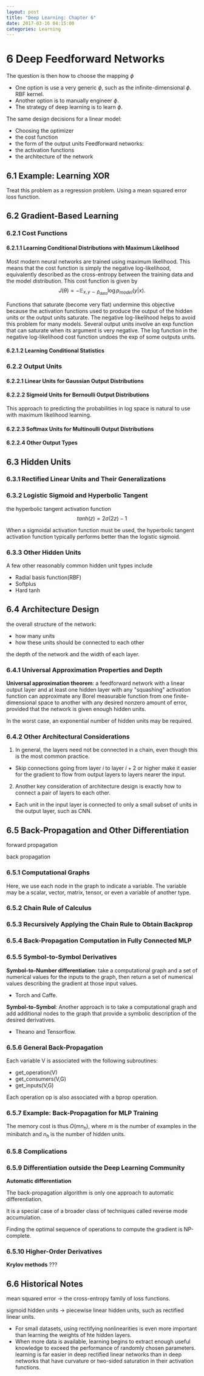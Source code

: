 ```yaml
---
layout: post
title: "Deep Learning: Chapter 6"
date: 2017-03-16 04:15:00
categories: Learning
---
```


# 6 Deep Feedforward Networks

The question is then how to choose the mapping $\phi$
  * One option is use a very generic $\phi$, such as the infinite-dimensional $\phi$. RBF kernel.
  * Another option is to manually engineer $\phi$.
  * The strategy of deep learning is to learn $\phi$.

The same design decisions for a linear model:
  * Choosing the optimizer
  * the cost function
  * the form of the output units
Feedforward networks:
  * the activation functions
  * the architecture of the network

## 6.1 Example: Learning XOR
Treat this problem as a regression problem.
Using a mean squared error loss function.

## 6.2 Gradient-Based Learning

### 6.2.1 Cost Functions

#### 6.2.1.1 Learning Conditional Distributions with Maximum Likelihood

Most modern neural networks are trained using maximum likelihood. This means that the cost function is simply the negative log-likelihood, equivalently described as the cross-entropy between the training data and the model distribution. This cost function is given by
$$
  J(\theta) = - \mathbb{E}_{x,y \sim \hat{p}_{data}} \log{p_{model}(y|x)}.
$$

Functions that saturate (become very flat) undermine this objective because the activation functions used to produce the output of the hidden units or the output units saturate. The negative log-likelihood helps to avoid this problem for many models. Several output units involve an exp function that can saturate when its argument is very negative. The log function in the negative log-likelihood cost function undoes the exp of some outputs units.

#### 6.2.1.2 Learning Conditional Statistics

### 6.2.2 Output Units

#### 6.2.2.1 Linear Units for Gaussian Output Distributions

#### 6.2.2.2 Sigmoid Units for Bernoulli Output Distributions

This approach to predicting the probabilities in log space is natural to use with maximum likelihood learning.

#### 6.2.2.3 Softmax Units for Multinoulli Output Distributions

#### 6.2.2.4 Other Output Types

## 6.3 Hidden Units

### 6.3.1 Rectified Linear Units and Their Generalizations

### 6.3.2 Logistic Sigmoid and Hyperbolic Tangent

the hyperbolic tangent activation function
$$
  tanh(z) = 2\sigma(2z) - 1
$$

When a sigmoidal activation function must be used, the hyperbolic tangent activation function typically performs better than the logistic sigmoid.

### 6.3.3 Other Hidden Units

A few other reasonably common hidden unit types include
  * Radial basis function(RBF)
  * Softplus
  * Hard tanh

## 6.4 Architecture Design

the overall structure of the network:
  * how many units
  * how these units should be connected to each other

the depth of the network and the width of each layer.

### 6.4.1 Universal Approximation Properties and Depth

**Universal approximation theorem**: a feedforward network with a linear output layer and at least one hidden layer with any "squashing" activation function can approximate any Borel measurable function from one finite-dimensional space to another with any desired nonzero amount of error, provided that the network is given enough hidden units.

In the worst case, an exponential number of hidden units may be required.

### 6.4.2 Other Architectural Considerations

1) In general, the layers need not be connected in a chain, even though this is the most common practice.
  * Skip connections going from layer $i$ to layer $i+2$ or higher make it easier for the gradient to flow from output layers to layers nearer the input.

2) Another key consideration of architecture design is exactly how to connect a pair of layers to each other.
  * Each unit in the input layer is connected to only a small subset of units in the output layer, such as CNN.

## 6.5 Back-Propagation and Other Differentiation

forward propagation

back propagation

### 6.5.1 Computational Graphs

Here, we use each node in the graph to indicate a variable. The variable may be a scalar, vector, matrix, tensor, or even a variable of another type.

### 6.5.2 Chain Rule of Calculus

### 6.5.3 Recursively Applying the Chain Rule to Obtain Backprop

### 6.5.4 Back-Propagation Computation in Fully Connected MLP

### 6.5.5 Symbol-to-Symbol Derivatives

**Symbol-to-Number differentiation**: take a computational graph and a set of numerical values for the inputs to the graph, then return a set of numerical values describing the gradient at those input values.
  * Torch and Caffe.

**Symbol-to-Symbol**: Another approach is to take a computational graph and add additional nodes to the graph that provide a symbolic description of the desired derivatives.
  * Theano and Tensorflow.



### 6.5.6 General Back-Propagation

Each variable V is associated with the following subroutines:
  * get_operation(V)
  * get_consumers(V,G)
  * get_inputs(V,G)

Each operation op is also associated with a bprop operation.


### 6.5.7 Example: Back-Propagation for MLP Training

The memory cost is thus $O(mn_h)$, where $m$ is the number of examples in the minibatch and $n_h$ is the number of hidden units.

### 6.5.8 Complications

### 6.5.9 Differentiation outside the Deep Learning Community

**Automatic differentiation**

The back-propagation algorithm is only one approach to automatic differentiation.

It is a special case of a broader class of techniques called reverse mode accumulation.

Finding the optimal sequence of operations to compute the gradient is NP-complete.

### 6.5.10 Higher-Order Derivatives

**Krylov methods** ???

## 6.6 Historical Notes

mean squared error -> the cross-entropy family of loss functions.

sigmoid hidden units -> piecewise linear hidden units, such as rectified linear units.
  * For small datasets, using rectifying nonlinearities is even more important than learning the weights of hte hidden layers.
  * When more data is available, learning begins to extract enough useful knowledge to exceed the performance of randomly chosen parameters. learning is far easier in deep rectified linear networks than in deep networks that have curvature or two-sided saturation in their activation functions.


